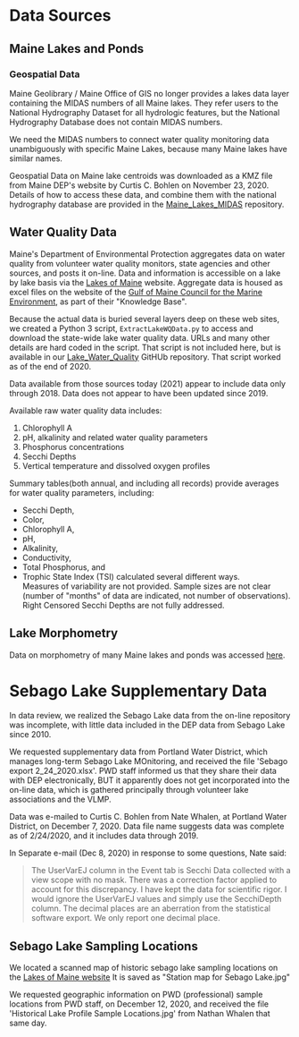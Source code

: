 # Data Sources 

## Maine Lakes and Ponds
###  Geospatial Data
Maine Geolibrary / Maine Office of GIS no longer provides a lakes data layer
containing the MIDAS numbers of all Maine lakes. They refer users to the
National Hydrography Dataset for all hydrologic features, but the National
Hydrography Database does not contain MIDAS numbers.

We need the MIDAS numbers to connect water quality monitoring data unambiguously
with specific Maine Lakes, because many Maine lakes have similar names.

Geospatial Data on Maine lake centroids was downloaded as a KMZ file from
Maine DEP's website by Curtis C. Bohlen on November 23, 2020. Details of 
how to access these data, and combine them with the national hydrography
database are provided in the
[Maine_Lakes_MIDAS](https://github.com/ccb60/Maine_Lakes_MIDAS)
repository.

## Water Quality Data
Maine's Department of Environmental Protection aggregates data on water
quality from volunteer water quality monitors, state agencies and other
sources, and posts it on-line.  Data and information is accessible on a lake
by lake basis via the [Lakes of Maine](https://www.lakesofmaine.org/) website. 
Aggregate data is housed as excel files on the website of the 
[Gulf of Maine Council for the Marine Environment](http://www.gulfofmaine.org),
as part of their "Knowledge Base".

Because the actual data is buried several layers deep on these web sites, we
created a Python 3 script, `ExtractLakeWQData.py` to access and download the
state-wide lake water quality data. URLs and many other details are hard
coded in the script. That script is not included here, but is available
in our [Lake_Water_Quality](https://github.com/ccb60/Lake_Water_Quality)
GitHUb repository.  That script worked as of the end of 2020. 

Data available from those sources today (2021) appear to include data only 
through 2018.  Data does not appear to have been updated since 2019.

Available raw water quality data includes:
1.  Chlorophyll A
2.  pH, alkalinity and related water quality parameters
3.  Phosphorus concentrations
4.  Secchi Depths
5.  Vertical temperature and dissolved oxygen profiles

Summary tables(both annual, and including all records) provide averages for
water quality parameters, including:  
*  Secchi Depth,  
*  Color,   
*  Chlorophyll A,  
*  pH,  
*  Alkalinity,  
*  Conductivity,  
*  Total Phosphorus, and  
*  Trophic State Index (TSI) calculated several different ways.  
Measures of variability are not provided.  Sample sizes are not clear (number of
"months" of data are indicated, not number of observations). Right Censored
Secchi Depths are not fully addressed.

## Lake Morphometry
Data on morphometry of many Maine lakes and ponds was accessed [here](http://www.gulfofmaine.org/kb/files/9680/MaineLakes_Geography_Morphometry.xls).

# Sebago Lake Supplementary Data
In data review, we realized the Sebago Lake data from the on-line repository
was incomplete, with little data included in the DEP data from Sebago Lake
since 2010.

We requested supplementary data from Portland Water District, which manages
long-term Sebago Lake MOnitoring, and received the file
'Sebago export 2_24_2020.xlsx'.  PWD staff informed us that they share their
data with DEP electronically, BUT it apparently does not get incorporated
into the on-line data, which is gathered principally through volunteer lake
associations and the VLMP.

Data was e-mailed to Curtis C. Bohlen from Nate Whalen, at Portland Water
District, on December 7, 2020.  Data file name suggests data was complete as
of 2/24/2020, and it includes data through 2019.

In Separate e-mail (Dec 8, 2020) in response to some questions, Nate said:

> The UserVarEJ column in the Event tab is Secchi Data collected with a view
scope with no mask.  There was a correction factor applied to account for this
discrepancy.  I have kept the data for scientific rigor.  I would ignore the
UserVarEJ values and simply use the SecchiDepth column.  The decimal places are
an aberration from the statistical software export.  We only report one decimal
place.

## Sebago Lake Sampling Locations
We located a scanned map of historic sebago lake sampling locations on the
[Lakes of Maine website](https://www.lakesofmaine.org/lake-monitoring.html?m=5786)
It is saved as "Station map for Sebago Lake.jpg"

We requested geographic information on PWD (professional) sample locations from
PWD staff, on December 12, 2020, and received the file 'Historical Lake Profile
Sample Locations.jpg' from Nathan Whalen that same day.
